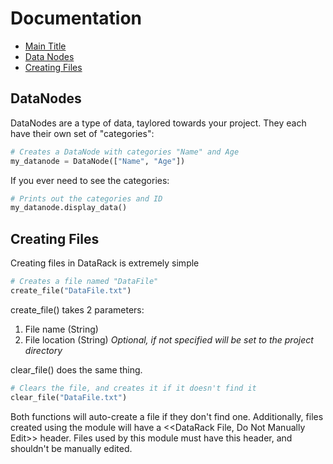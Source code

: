# Documentation

- [Main Title](#Main-Title)
- [Data Nodes](#DataNodes)
- [Creating Files](#CreatingFiles)


## DataNodes

DataNodes are a type of data, taylored towards your project. They each have their own set of "categories":

```python
# Creates a DataNode with categories "Name" and Age
my_datanode = DataNode(["Name", "Age"])
```

If you ever need to see the categories:
```python
# Prints out the categories and ID
my_datanode.display_data()
```


## Creating Files

Creating files in DataRack is extremely simple

```python
# Creates a file named "DataFile"
create_file("DataFile.txt")
```

create_file() takes 2 parameters:
1. File name (String)
2. File location (String) *Optional, if not specified will be set to the project directory*

clear_file() does the same thing. 

```python
# Clears the file, and creates it if it doesn't find it
clear_file("DataFile.txt")
```

Both functions will auto-create a file if they don't find one. Additionally, files created using the module will have a <<DataRack File, Do Not Manually Edit>> header. Files used by this module must have this header, and shouldn't be manually edited.
